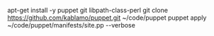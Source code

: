 

apt-get install -y puppet git libpath-class-perl
git clone https://github.com/kablamo/puppet.git ~/code/puppet
puppet apply ~/code/puppet/manifests/site.pp --verbose